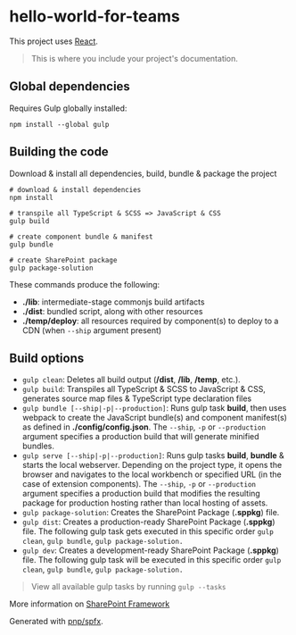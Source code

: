 # hello-world-for-teams

This project uses [React](https://reactjs.org).

> This is where you include your project's documentation.

## Global dependencies

Requires Gulp globally installed:

```shell
npm install --global gulp
```

## Building the code

Download & install all dependencies, build, bundle & package the project

```shell
# download & install dependencies
npm install

# transpile all TypeScript & SCSS => JavaScript & CSS
gulp build

# create component bundle & manifest
gulp bundle

# create SharePoint package
gulp package-solution
```

These commands produce the following:

- **./lib**: intermediate-stage commonjs build artifacts
- **./dist**: bundled script, along with other resources
- **./temp/deploy**: all resources required by component(s) to deploy to a CDN (when `--ship` argument present)

## Build options

- `gulp clean`: Deletes all build output (**/dist**, **/lib**, **/temp**, etc.).
- `gulp build`: Transpiles all TypeScript & SCSS to JavaScript & CSS, generates source map files & TypeScript type declaration files
- `gulp bundle [--ship|-p|--production]`: Runs gulp task **build**, then uses webpack to create the JavaScript bundle(s) and component manifest(s) as defined in **./config/config.json**. The `--ship`, `-p` or `--production` argument specifies a production build that will generate minified bundles.
- `gulp serve [--ship|-p|--production]`: Runs gulp tasks **build**, **bundle** & starts the local webserver. Depending on the project type, it opens the browser and navigates to the local workbench or specified URL (in the case of extension components). The `--ship`, `-p` or `--production` argument specifies a production build that modifies the resulting package for production hosting rather than local hosting of assets.
- `gulp package-solution`: Creates the SharePoint Package (**.sppkg**) file.
- `gulp dist`: Creates a production-ready SharePoint Package (**.sppkg**) file. The following gulp task gets executed in this specific order `gulp clean`, `gulp bundle`, `gulp package-solution.`
- `gulp dev`: Creates a development-ready SharePoint Package (**.sppkg**) file. The following gulp task will be executed in this specific order `gulp clean`, `gulp bundle`, `gulp package-solution.`

> View all available gulp tasks by running `gulp --tasks`

More information on [SharePoint Framework](https://docs.microsoft.com/en-us/sharepoint/dev/spfx/sharepoint-framework-overview)

Generated with [pnp/spfx](https://github.com/pnp/generator-spfx/).
